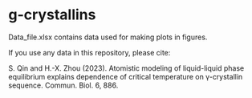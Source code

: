# g-crystallins

Data_file.xlsx contains data used for making plots in figures.

If you use any data in this repository, please cite:

S. Qin and H.-X. Zhou (2023). Atomistic modeling of liquid-liquid phase equilibrium explains dependence of critical temperature on γ-crystallin sequence. Commun. Biol. 6, 886.
